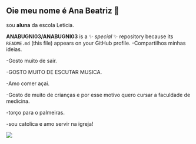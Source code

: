 ## Oie meu nome é Ana Beatriz 💜
sou **aluna** da escola Leticia.

**ANABUGNI03/ANABUGNI03** is a ✨ _special_ ✨ repository because its `README.md` (this file) appears on your GitHub profile.
-Compartilhos minhas ideias.

-Gosto muito de sair.

-GOSTO MUITO DE ESCUTAR MUSICA.

-Amo comer açai.

-Gosto de muito de crianças e por esse motivo quero  cursar a faculdade de medicina.

-torço para o palmeiras.

-sou catolica e amo servir na igreja!

![](https://media1.tenor.com/m/-m7fJmiSZekAAAAd/dancinha-comemorando.gif)
